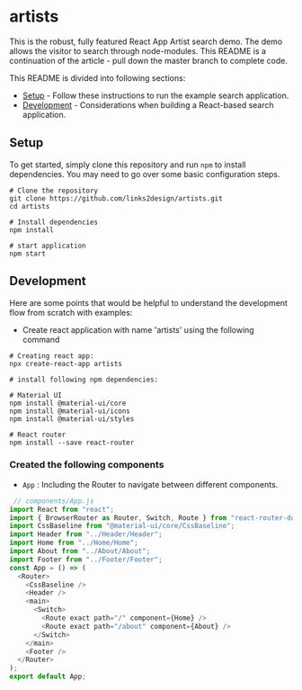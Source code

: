 # artists

This is the robust, fully featured React App Artist search demo. The demo allows the visitor to search through node-modules. This README is a continuation of the article - pull down the master branch to complete code.

This README is divided into following sections:

- [Setup](#setup) - Follow these instructions to run the example search application.
- [Development](#development) - Considerations when building a React-based search application.

## Setup

To get started, simply clone this repository and run `npm` to install dependencies. You may need to go over some basic configuration steps.

```
# Clone the repository
git clone https://github.com/links2design/artists.git
cd artists

# Install dependencies
npm install

# start application
npm start
```

## Development

Here are some points that would be helpful to understand the development flow from scratch with examples:

- Create react application with name 'artists' using the following command

```
# Creating react app:
npx create-react-app artists

```

```
# install following npm dependencies:

# Material UI
npm install @material-ui/core
npm install @material-ui/icons
npm install @material-ui/styles

# React router
npm install --save react-router
```

### Created the following components

- `App` : Including the Router to navigate between different components.
```javascript
 // components/App.js
import React from "react";
import { BrowserRouter as Router, Switch, Route } from "react-router-dom";
import CssBaseline from "@material-ui/core/CssBaseline";
import Header from "../Header/Header";
import Home from "../Home/Home";
import About from "../About/About";
import Footer from "../Footer/Footer";
const App = () => (
  <Router>
    <CssBaseline />
    <Header />
    <main>
      <Switch>
        <Route exact path="/" component={Home} />
        <Route exact path="/about" component={About} />
      </Switch>
    </main>
    <Footer />
  </Router>
);
export default App;

```

